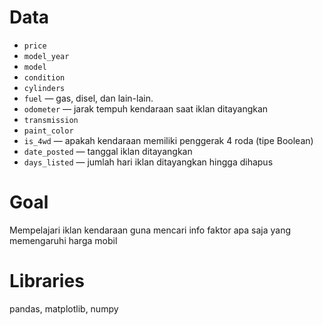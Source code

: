 # Data
- `price`
- `model_year`
- `model`
- `condition`
- `cylinders`
- `fuel` — gas, disel, dan lain-lain.
- `odometer` — jarak tempuh kendaraan saat iklan ditayangkan  
- `transmission`
- `paint_color`
- `is_4wd` — apakah kendaraan memiliki penggerak 4 roda (tipe Boolean)
- `date_posted` — tanggal iklan ditayangkan
- `days_listed` — jumlah hari iklan ditayangkan hingga dihapus


# Goal
Mempelajari iklan kendaraan guna mencari info faktor apa saja yang memengaruhi harga mobil
# Libraries
pandas, matplotlib, numpy

